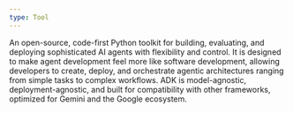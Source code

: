 ```yaml
---
type: Tool
---
```


An open-source, code-first Python toolkit for building, evaluating, and deploying sophisticated AI agents with flexibility and control. It is designed to make agent development feel more like software development, allowing developers to create, deploy, and orchestrate agentic architectures ranging from simple tasks to complex workflows. ADK is model-agnostic, deployment-agnostic, and built for compatibility with other frameworks, optimized for Gemini and the Google ecosystem.